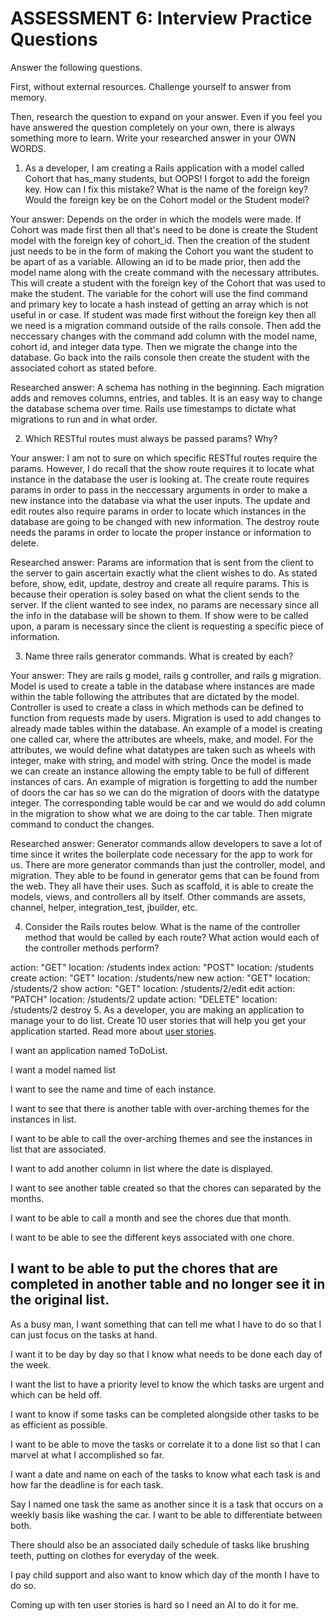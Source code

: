 # ASSESSMENT 6: Interview Practice Questions

Answer the following questions.

First, without external resources. Challenge yourself to answer from memory.

Then, research the question to expand on your answer. Even if you feel you have answered the question completely on your own, there is always something more to learn. Write your researched answer in your OWN WORDS.

1. As a developer, I am creating a Rails application with a model called Cohort that has_many students, but OOPS! I forgot to add the foreign key. How can I fix this mistake? What is the name of the foreign key? Would the foreign key be on the Cohort model or the Student model?

Your answer: Depends on the order in which the models were made. If Cohort was made first then all that's need to be done is create the Student model with the foreign key of cohort_id. Then the creation of the student just needs to be in the form of making the Cohort you want the student to be apart of as a variable. Allowing an id to be made prior, then add the model name along with the create command with the necessary attributes. This will create a student with the foreign key of the Cohort that was used to make the student. The variable for the cohort will use the find command and primary key to locate a hash instead of getting an array which is not useful in or case. If student was made first without the foreign key then all we need is a migration command outside of the rails console. Then add the neccessary changes with the command add column with the model name, cohort id, and integer data type. Then we migrate the change into the database. Go back into the rails console then create the student with the associated cohort as stated before.

Researched answer: A schema has nothing in the beginning. Each migration adds and removes columns, entries, and tables. It is an easy way to change the database schema over time. Rails use timestamps to dictate what migrations to run and in what order.

2. Which RESTful routes must always be passed params? Why?

Your answer: I am not to sure on which specific RESTful routes require the params. However, I do recall that the show route requires it to locate what instance in the database the user is looking at. The create route requires params in order to pass in the neccessary arguments in order to make a new instance into the database via what the user inputs. The update and edit routes also require params in order to locate which instances in the database are going to be changed with new information. The destroy route needs the params in order to locate the proper instance or information to delete.

Researched answer: Params are information that is sent from the client to the server to gain ascertain exactly what the client wishes to do. As stated before, show, edit, update, destroy and create all require params. This is because their operation is soley based on what the client sends to the server. If the client wanted to see index, no params are necessary since all the info in the database will be shown to them. If show were to be called upon, a param is necessary since the client is requesting a specific piece of information.

3. Name three rails generator commands. What is created by each?

Your answer: They are rails g model, rails g controller, and rails g migration. Model is used to create a table in the database where instances are made within the table following the attributes that are dictated by the model. Controller is used to create a class in which methods can be defined to function from requests made by users. Migration is used to add changes to already made tables within the database. An example of a model is creating one called car, where the attributes are wheels, make, and model. For the attributes, we would define what datatypes are taken such as wheels with integer, make with string, and model with string. Once the model is made we can create an instance allowing the empty table to be full of different instances of cars. An example of migration is forgetting to add the number of doors the car has so we can do the migration of doors with the datatype integer. The corresponding table would be car and we would do add column in the migration to show what we are doing to the car table. Then migrate command to conduct the changes.
 
Researched answer: Generator commands allow developers to save a lot of time since it writes the boilerplate code necessary for the app to work for us. There are more generator commands than just the controller, model, and migration. They able to be found in generator gems that can be found from the web. They all have their uses. Such as scaffold, it is able to create the models, views, and controllers all by itself. Other commands are assets, channel, helper, integration_test, jbuilder, etc.

4. Consider the Rails routes below. What is the name of the controller method that would be called by each route? What action would each of the controller methods perform?

action: "GET" location: /students
index
action: "POST" location: /students
create
action: "GET" location: /students/new
new
action: "GET" location: /students/2
show
action: "GET" location: /students/2/edit
edit
action: "PATCH" location: /students/2
update
action: "DELETE" location: /students/2
destroy
5. As a developer, you are making an application to manage your to do list. Create 10 user stories that will help you get your application started. Read more about [user stories](https://www.atlassian.com/agile/project-management/user-stories).

I want an application named ToDoList.

I want a model named list

I want to see the name and time of each instance.

I want to see that there is another table with over-arching themes for the instances in list.

I want to be able to call the over-arching themes and see the instances in list that are associated.

I want to add another column in list where the date is displayed.

I want to see another table created so that the chores can separated by the months.

I want to be able to call a month and see the chores due that month.

I want to be able to see the different keys associated with one chore.

I want to be able to put the chores that are completed in another table and no longer see it in the original list.
----------------------------------------------
As a busy man, I want something that can tell me what I have to do so that I can just focus on the tasks at hand.

I want it to be day by day so that I know what needs to be done each day of the week.

I want the list to have a priority level to know the which tasks are urgent and which can be held off.

I want to know if some tasks can be completed alongside other tasks to be as efficient as possible.

I want to be able to move the tasks or correlate it to a done list so that I can marvel at what I accomplished so far. 

I want a date and name on each of the tasks to know what each task is and how far the deadline is for each task.

Say I named one task the same as another since it is a task that occurs on a weekly basis like washing the car. I want to be able to differentiate between both.

There should also be an associated daily schedule of tasks like brushing teeth, putting on clothes for everyday of the week.

I pay child support and also want to know which day of the month I have to do so.

Coming up with ten user stories is hard so I need an AI to do it for me.